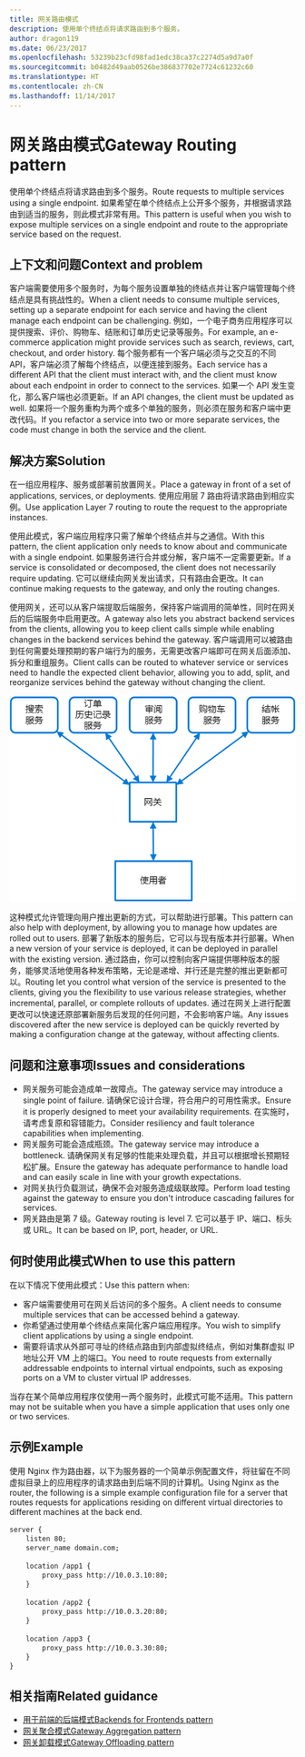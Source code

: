 ```yaml
---
title: 网关路由模式
description: 使用单个终结点将请求路由到多个服务。
author: dragon119
ms.date: 06/23/2017
ms.openlocfilehash: 53239b23cfd98fad1edc38ca37c2274d5a9d7a0f
ms.sourcegitcommit: b0482d49aab0526be386837702e7724c61232c60
ms.translationtype: HT
ms.contentlocale: zh-CN
ms.lasthandoff: 11/14/2017
---
```

# <a name="gateway-routing-pattern"></a><span data-ttu-id="5431a-103">网关路由模式</span><span class="sxs-lookup"><span data-stu-id="5431a-103">Gateway Routing pattern</span></span>

<span data-ttu-id="5431a-104">使用单个终结点将请求路由到多个服务。</span><span class="sxs-lookup"><span data-stu-id="5431a-104">Route requests to multiple services using a single endpoint.</span></span> <span data-ttu-id="5431a-105">如果希望在单个终结点上公开多个服务，并根据请求路由到适当的服务，则此模式非常有用。</span><span class="sxs-lookup"><span data-stu-id="5431a-105">This pattern is useful when you wish to expose multiple services on a single endpoint and route to the appropriate service based on the request.</span></span>

## <a name="context-and-problem"></a><span data-ttu-id="5431a-106">上下文和问题</span><span class="sxs-lookup"><span data-stu-id="5431a-106">Context and problem</span></span>

<span data-ttu-id="5431a-107">客户端需要使用多个服务时，为每个服务设置单独的终结点并让客户端管理每个终结点是具有挑战性的。</span><span class="sxs-lookup"><span data-stu-id="5431a-107">When a client needs to consume multiple services, setting up a separate endpoint for each service and having the client manage each endpoint can be challenging.</span></span> <span data-ttu-id="5431a-108">例如，一个电子商务应用程序可以提供搜索、评价、购物车、结账和订单历史记录等服务。</span><span class="sxs-lookup"><span data-stu-id="5431a-108">For example, an e-commerce application might provide services such as search, reviews, cart, checkout, and order history.</span></span> <span data-ttu-id="5431a-109">每个服务都有一个客户端必须与之交互的不同 API，客户端必须了解每个终结点，以便连接到服务。</span><span class="sxs-lookup"><span data-stu-id="5431a-109">Each service has a different API that the client must interact with, and the client must know about each endpoint in order to connect to the services.</span></span> <span data-ttu-id="5431a-110">如果一个 API 发生变化，那么客户端也必须更新。</span><span class="sxs-lookup"><span data-stu-id="5431a-110">If an API changes, the client must be updated as well.</span></span> <span data-ttu-id="5431a-111">如果将一个服务重构为两个或多个单独的服务，则必须在服务和客户端中更改代码。</span><span class="sxs-lookup"><span data-stu-id="5431a-111">If you refactor a service into two or more separate services, the code must change in both the service and the client.</span></span>

## <a name="solution"></a><span data-ttu-id="5431a-112">解决方案</span><span class="sxs-lookup"><span data-stu-id="5431a-112">Solution</span></span>

<span data-ttu-id="5431a-113">在一组应用程序、服务或部署前放置网关。</span><span class="sxs-lookup"><span data-stu-id="5431a-113">Place a gateway in front of a set of applications, services, or deployments.</span></span> <span data-ttu-id="5431a-114">使用应用层 7 路由将请求路由到相应实例。</span><span class="sxs-lookup"><span data-stu-id="5431a-114">Use application Layer 7 routing to route the request to the appropriate instances.</span></span>

<span data-ttu-id="5431a-115">使用此模式，客户端应用程序只需了解单个终结点并与之通信。</span><span class="sxs-lookup"><span data-stu-id="5431a-115">With this pattern, the client application only needs to know about and communicate with a single endpoint.</span></span> <span data-ttu-id="5431a-116">如果服务进行合并或分解，客户端不一定需要更新。</span><span class="sxs-lookup"><span data-stu-id="5431a-116">If a service is consolidated or decomposed, the client does not necessarily require updating.</span></span> <span data-ttu-id="5431a-117">它可以继续向网关发出请求，只有路由会更改。</span><span class="sxs-lookup"><span data-stu-id="5431a-117">It can continue making requests to the gateway, and only the routing changes.</span></span>

<span data-ttu-id="5431a-118">使用网关，还可以从客户端提取后端服务，保持客户端调用的简单性，同时在网关后的后端服务中启用更改。</span><span class="sxs-lookup"><span data-stu-id="5431a-118">A gateway also lets you abstract backend services from the clients, allowing you to keep client calls simple while enabling changes in the backend services behind the gateway.</span></span> <span data-ttu-id="5431a-119">客户端调用可以被路由到任何需要处理预期的客户端行为的服务，无需更改客户端即可在网关后面添加、拆分和重组服务。</span><span class="sxs-lookup"><span data-stu-id="5431a-119">Client calls can be routed to whatever service or services need to handle the expected client behavior, allowing you to add, split, and reorganize services behind the gateway without changing the client.</span></span>

![](./_images/gateway-routing.png)
 
<span data-ttu-id="5431a-120">这种模式允许管理向用户推出更新的方式，可以帮助进行部署。</span><span class="sxs-lookup"><span data-stu-id="5431a-120">This pattern can also help with deployment, by allowing you to manage how updates are rolled out to users.</span></span> <span data-ttu-id="5431a-121">部署了新版本的服务后，它可以与现有版本并行部署。</span><span class="sxs-lookup"><span data-stu-id="5431a-121">When a new version of your service is deployed, it can be deployed in parallel with the existing version.</span></span> <span data-ttu-id="5431a-122">通过路由，你可以控制向客户端提供哪种版本的服务，能够灵活地使用各种发布策略，无论是递增、并行还是完整的推出更新都可以。</span><span class="sxs-lookup"><span data-stu-id="5431a-122">Routing let you control what version of the service is presented to the clients, giving you the flexibility to use various release strategies, whether incremental, parallel, or complete rollouts of updates.</span></span> <span data-ttu-id="5431a-123">通过在网关上进行配置更改可以快速还原部署新服务后发现的任何问题，不会影响客户端。</span><span class="sxs-lookup"><span data-stu-id="5431a-123">Any issues discovered after the new service is deployed can be quickly reverted by making a configuration change at the gateway, without affecting clients.</span></span>

## <a name="issues-and-considerations"></a><span data-ttu-id="5431a-124">问题和注意事项</span><span class="sxs-lookup"><span data-stu-id="5431a-124">Issues and considerations</span></span>

- <span data-ttu-id="5431a-125">网关服务可能会造成单一故障点。</span><span class="sxs-lookup"><span data-stu-id="5431a-125">The gateway service may introduce a single point of failure.</span></span> <span data-ttu-id="5431a-126">请确保它设计合理，符合用户的可用性需求。</span><span class="sxs-lookup"><span data-stu-id="5431a-126">Ensure it is properly designed to meet your availability requirements.</span></span> <span data-ttu-id="5431a-127">在实施时，请考虑复原和容错能力。</span><span class="sxs-lookup"><span data-stu-id="5431a-127">Consider resiliency and fault tolerance capabilities when implementing.</span></span>
- <span data-ttu-id="5431a-128">网关服务可能会造成瓶颈。</span><span class="sxs-lookup"><span data-stu-id="5431a-128">The gateway service may introduce a bottleneck.</span></span> <span data-ttu-id="5431a-129">请确保网关有足够的性能来处理负载，并且可以根据增长预期轻松扩展。</span><span class="sxs-lookup"><span data-stu-id="5431a-129">Ensure the gateway has adequate performance to handle load and can easily scale in line with your growth expectations.</span></span>
- <span data-ttu-id="5431a-130">对网关执行负载测试，确保不会对服务造成级联故障。</span><span class="sxs-lookup"><span data-stu-id="5431a-130">Perform load testing against the gateway to ensure you don't introduce cascading failures for services.</span></span>
- <span data-ttu-id="5431a-131">网关路由是第 7 级。</span><span class="sxs-lookup"><span data-stu-id="5431a-131">Gateway routing is level 7.</span></span> <span data-ttu-id="5431a-132">它可以基于 IP、端口、标头或 URL。</span><span class="sxs-lookup"><span data-stu-id="5431a-132">It can be based on IP, port, header, or URL.</span></span>

## <a name="when-to-use-this-pattern"></a><span data-ttu-id="5431a-133">何时使用此模式</span><span class="sxs-lookup"><span data-stu-id="5431a-133">When to use this pattern</span></span>

<span data-ttu-id="5431a-134">在以下情况下使用此模式：</span><span class="sxs-lookup"><span data-stu-id="5431a-134">Use this pattern when:</span></span>

- <span data-ttu-id="5431a-135">客户端需要使用可在网关后访问的多个服务。</span><span class="sxs-lookup"><span data-stu-id="5431a-135">A client needs to consume multiple services that can be accessed behind a gateway.</span></span>
- <span data-ttu-id="5431a-136">你希望通过使用单个终结点来简化客户端应用程序。</span><span class="sxs-lookup"><span data-stu-id="5431a-136">You wish to simplify client applications by using a single endpoint.</span></span>
- <span data-ttu-id="5431a-137">需要将请求从外部可寻址的终结点路由到内部虚拟终结点，例如对集群虚拟 IP 地址公开 VM 上的端口。</span><span class="sxs-lookup"><span data-stu-id="5431a-137">You need to route requests from externally addressable endpoints to internal virtual endpoints, such as exposing ports on a VM to cluster virtual IP addresses.</span></span>

<span data-ttu-id="5431a-138">当存在某个简单应用程序仅使用一两个服务时，此模式可能不适用。</span><span class="sxs-lookup"><span data-stu-id="5431a-138">This pattern may not be suitable when you have a simple application that uses only one or two services.</span></span>

## <a name="example"></a><span data-ttu-id="5431a-139">示例</span><span class="sxs-lookup"><span data-stu-id="5431a-139">Example</span></span>

<span data-ttu-id="5431a-140">使用 Nginx 作为路由器，以下为服务器的一个简单示例配置文件，将驻留在不同虚拟目录上的应用程序的请求路由到后端不同的计算机。</span><span class="sxs-lookup"><span data-stu-id="5431a-140">Using Nginx as the router, the following is a simple example configuration file for a server that routes requests for applications residing on different virtual directories to different machines at the back end.</span></span>

```
server {
    listen 80;
    server_name domain.com;

    location /app1 {
        proxy_pass http://10.0.3.10:80;
    }

    location /app2 {
        proxy_pass http://10.0.3.20:80;
    }

    location /app3 {
        proxy_pass http://10.0.3.30:80;
    }
}
```

## <a name="related-guidance"></a><span data-ttu-id="5431a-141">相关指南</span><span class="sxs-lookup"><span data-stu-id="5431a-141">Related guidance</span></span>

- [<span data-ttu-id="5431a-142">用于前端的后端模式</span><span class="sxs-lookup"><span data-stu-id="5431a-142">Backends for Frontends pattern</span></span>](./backends-for-frontends.md)
- [<span data-ttu-id="5431a-143">网关聚合模式</span><span class="sxs-lookup"><span data-stu-id="5431a-143">Gateway Aggregation pattern</span></span>](./gateway-aggregation.md)
- [<span data-ttu-id="5431a-144">网关卸载模式</span><span class="sxs-lookup"><span data-stu-id="5431a-144">Gateway Offloading pattern</span></span>](./gateway-offloading.md)



